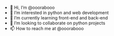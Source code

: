 - 👋 Hi, I’m @ooorabooo
- 👀 I’m interested in python and web development 
- 🌱 I’m currently learning  front-end and back-end
- 💞️ I’m looking to collaborate on python projects
- 📫 How to reach me at @ooorabooo

<!---
ooorabooo/ooorabooo is a ✨ special ✨ repository because its `README.md` (this file) appears on your GitHub profile.
You can click the Preview link to take a look at your changes.
--->
